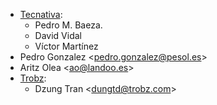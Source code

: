 - [Tecnativa](https://www.tecnativa.com):
  - Pedro M. Baeza.
  - David Vidal
  - Víctor Martínez
- Pedro Gonzalez \<<pedro.gonzalez@pesol.es>\>
- Aritz Olea \<<ao@landoo.es>\>
- [Trobz](https://trobz.com):
  - Dzung Tran \<<dungtd@trobz.com>\>
